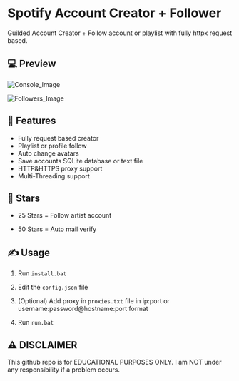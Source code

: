 # Spotify Account Creator + Follower 
 Guilded Account Creator + Follow account or playlist with fully httpx request based.

## 💻 Preview

![Console_Image](https://user-images.githubusercontent.com/82868382/202025657-b589bdf5-01d4-49b7-81f9-cc8a8b785518.png)

![Followers_Image](https://user-images.githubusercontent.com/82868382/202025646-c3118ac8-1126-4045-8493-bcb0150f0a74.png)

## 👾 Features
- Fully request based creator
- Playlist or profile follow
- Auto change avatars
- Save accounts SQLite database or text file
- HTTP&HTTPS proxy support
- Multi-Threading support

## 🌟 Stars

- 25 Stars = Follow artist account

- 50 Stars = Auto mail verify 

## ✍️ Usage
1. Run `install.bat`

2. Edit the `config.json` file

3. (Optional) Add proxy in `proxies.txt` file in ip:port or username:password@hostname:port format 

4. Run `run.bat`


## ⚠️ DISCLAIMER
This github repo is for EDUCATIONAL PURPOSES ONLY. I am NOT under any responsibility if a problem occurs.